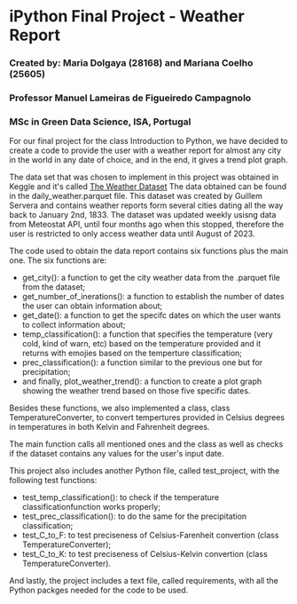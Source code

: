 # iPython Final Project - Weather Report                        
### Created by: Maria Dolgaya (28168) and Mariana Coelho (25605)  
### Professor Manuel Lameiras de Figueiredo Campagnolo            
### MSc in Green Data Science, ISA, Portugal 

For our final project for the class Introduction to Python, we have decided to create a code to provide the user with a weather report for almost any city in the world in any date of choice, and in the end, it gives a trend plot graph.

The data set that was chosen to implement in this project was obtained in Keggle and it's called [The Weather Dataset](https://www.kaggle.com/datasets/guillemservera/global-daily-climate-data/data) The data obtained can be found in the daily_weather.parquet file. This dataset was created by Guillem Servera and contains weather reports form several cities dating all the way back to January 2nd, 1833. The dataset was updated weekly usisng data from Meteostat API, until four months ago when this stopped, therefore the user is restricted to only access weather data until August of 2023.

The code used to obtain the data report contains six functions plus the main one. The six functions are: 
- get_city(): a function to get the city weather data from the .parquet file from the dataset;
- get_number_of_inerations(): a function to establish the number of dates the user can obtain information about;
- get_date(): a function to get the specifc dates on which the user wants to collect information about;
- temp_classification(): a function that specifies the temperature (very cold, kind of warn, etc) based on the temperature provided and it returns with emojies based on the temperture classification;
- prec_classification(): a function similar to the previous one but for precipitation;
- and finally, plot_weather_trend(): a function to create a plot graph showing the weather trend based on those five specific dates.

Besides these functions, we also implemented a class, class TemperatureConverter, to convert tempertures provided in Celsius degrees in temperatures in both Kelvin and Fahrenheit degrees. 

The main function calls all mentioned ones and the class as well as checks if the dataset contains any values for the user's input date.   

This project also includes another Python file, called test_project, with the following test functions: 
- test_temp_classification(): to check if the temperature classificationfunction works properly; 
- test_prec_classification(): to do the same for the precipitation classification; 
- test_C_to_F: to test preciseness of Celsius-Farenheit convertion (class TemperatureConverter);
- test_C_to_K: to test preciseness of Celsius-Kelvin convertion (class TemperatureConverter).

And lastly, the project includes a text file, called requirements, with all the Python packges needed for the code to be used.





